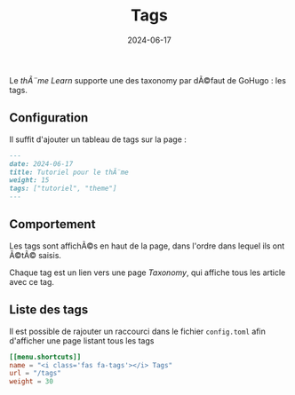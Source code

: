 ﻿---
date: 2024-06-17
title: Tags
weight: 40
tags: ["documentation", "tutorial"]
---


Le *thÃ¨me Learn* supporte une des taxonomy par dÃ©faut de GoHugo : les tags.

## Configuration 

Il suffit d'ajouter un tableau de tags sur la page  : 

```markdown
---
date: 2024-06-17
title: Tutoriel pour le thÃ¨me
weight: 15
tags: ["tutoriel", "theme"] 
---
```

## Comportement

Les tags sont affichÃ©s en haut de la page, dans l'ordre dans lequel ils ont Ã©tÃ© saisis. 

Chaque tag est un lien vers une page *Taxonomy*, qui affiche tous les article avec ce tag.


## Liste des tags

Il est possible de rajouter un raccourci dans le fichier `config.toml` afin d'afficher une page listant tous les tags

```toml
[[menu.shortcuts]]
name = "<i class='fas fa-tags'></i> Tags"
url = "/tags"
weight = 30
```
